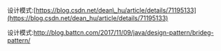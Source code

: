 设计模式:[https://blog.csdn.net/dean\_hu/article/details/71195133](https://blog.csdn.net/dean_hu/article/details/71195133)

设计模式:http://blog.battcn.com/2017/11/09/java/design-pattern/brideg-pattern/



